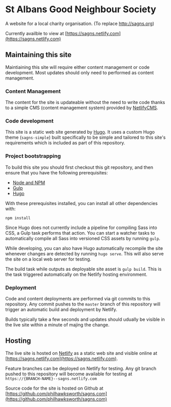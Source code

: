 # St Albans Good Neighbour Society

A website for a local charity organisation. (To replace http://sagns.org)

Currently availble to view at [https://sagns.netlify.com](https://sagns.netlify.com)

## Maintaining this site

Maintiaining this site will require either content management or code development. Most updates should only need to performed as content management.


### Content Management

The content for the site is updateable without the need to write code thanks to a simple CMS (content management system) provided by [NetlifyCMS](https://www.netlifyCMS.com).


### Code development

This site is a static web site generated by [Hugo](https://gohugo.io). It uses a custom Hugo theme (`sagns-simple`) built specifically to be simple and tailored to this site's requirements which is included as part of this repository.

### Project bootstrapping

To build this site you should first checkout this git repository, and then ensure that you have the following prerequisites:

- [Node and NPM ](https://nodejs.org)
- [Gulp](https://gulpjs.com/)
- [Hugo](https://gohugo.io)

With these prerequisites installed, you can install all other dependencies with:

`npm install`

Since Hugo does not currently include a pipeline for compiling Sass into CSS, a Gulp task performs that action. You can start a watcher tasks to automatically compile all Sass into versioned CSS assets by running `gulp`.

While developing, you can also have Hugo automatically recompile the site whenever changes are detected by running `hugo serve`. This will also serve the site on a local web server for testing.

The build task while outputs as deployable site asset is `gulp build`. This is the task triggered automatically on the Netlify hosting environment.


### Deployment

Code and content deployments are performed via git commits to this repository. Any commit pushes to the `master` branch of this repository will trigger an automatic build and deployment by Netlify.

Builds typically take a few seconds and updates should udually be visible in the live site within a minute of majing the change.



## Hosting

The live site is hosted on [Netlify](https://www.netlify.com) as a static web site and visible online at [https://sagns.netlify.com](https://sagns.netlify.com).

Feature branches can be deployed on Netlify for testing. Any git branch pushed to this repository will become available for testing at `https://{BRANCH-NAME}--sagns.netlify.com`

Source code for the site is hosted on Github at [https://github.com/philhawksworth/sagns.com](https://github.com/philhawksworth/sagns.com)


